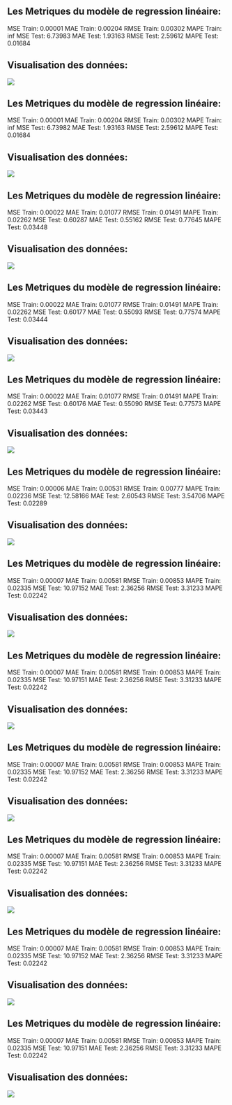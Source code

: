 ## Les Metriques du modèle de regression linéaire:
MSE Train:  0.00001 
MAE Train: 0.00204
RMSE Train: 0.00302
MAPE Train: inf
MSE Test:  6.73983 
MAE Test: 1.93163
RMSE Test: 2.59612
MAPE Test: 0.01684
## Visualisation des données: 
![](https://asset.cml.dev/2703ba47c1a1f92f24c9537a2269e906317e7770?cml=png)
## Les Metriques du modèle de regression linéaire:
MSE Train:  0.00001 
MAE Train: 0.00204
RMSE Train: 0.00302
MAPE Train: inf
MSE Test:  6.73982 
MAE Test: 1.93163
RMSE Test: 2.59612
MAPE Test: 0.01684
## Visualisation des données: 
![](https://asset.cml.dev/a16ef0cd926a702791e097fe180ac187fe6a8613?cml=png)
## Les Metriques du modèle de regression linéaire:
MSE Train:  0.00022 
MAE Train: 0.01077
RMSE Train: 0.01491
MAPE Train: 0.02262
MSE Test:  0.60287 
MAE Test: 0.55162
RMSE Test: 0.77645
MAPE Test: 0.03448
## Visualisation des données: 
![](https://asset.cml.dev/eb1d0ecb7adb295de5967165b5444607b8d86da8?cml=png)
## Les Metriques du modèle de regression linéaire:
MSE Train:  0.00022 
MAE Train: 0.01077
RMSE Train: 0.01491
MAPE Train: 0.02262
MSE Test:  0.60177 
MAE Test: 0.55093
RMSE Test: 0.77574
MAPE Test: 0.03444
## Visualisation des données: 
![](https://asset.cml.dev/532e8a1ce0dd58a4a804383cefbe80dce8f06bac?cml=png)
## Les Metriques du modèle de regression linéaire:
MSE Train:  0.00022 
MAE Train: 0.01077
RMSE Train: 0.01491
MAPE Train: 0.02262
MSE Test:  0.60176 
MAE Test: 0.55090
RMSE Test: 0.77573
MAPE Test: 0.03443
## Visualisation des données: 
![](https://asset.cml.dev/c975207b2e1df87b044d089d00ca5dde12a8dc47?cml=png)
## Les Metriques du modèle de regression linéaire:
MSE Train:  0.00006 
MAE Train: 0.00531
RMSE Train: 0.00777
MAPE Train: 0.02236
MSE Test:  12.58166 
MAE Test: 2.60543
RMSE Test: 3.54706
MAPE Test: 0.02289
## Visualisation des données: 
![](https://asset.cml.dev/ec5f97a77376c42552333128dafb9160ef0d1eef?cml=png)
## Les Metriques du modèle de regression linéaire:
MSE Train:  0.00007 
MAE Train: 0.00581
RMSE Train: 0.00853
MAPE Train: 0.02335
MSE Test:  10.97152 
MAE Test: 2.36256
RMSE Test: 3.31233
MAPE Test: 0.02242
## Visualisation des données: 
![](https://asset.cml.dev/70d7c82173c0c26f4ba5a2a4ef8215ba2c5058d8?cml=png)
## Les Metriques du modèle de regression linéaire:
MSE Train:  0.00007 
MAE Train: 0.00581
RMSE Train: 0.00853
MAPE Train: 0.02335
MSE Test:  10.97151 
MAE Test: 2.36256
RMSE Test: 3.31233
MAPE Test: 0.02242
## Visualisation des données: 
![](https://asset.cml.dev/75ec34987a691895a0fba8815239219e1b4ae72a?cml=png)
## Les Metriques du modèle de regression linéaire:
MSE Train:  0.00007 
MAE Train: 0.00581
RMSE Train: 0.00853
MAPE Train: 0.02335
MSE Test:  10.97152 
MAE Test: 2.36256
RMSE Test: 3.31233
MAPE Test: 0.02242
## Visualisation des données: 
![](https://asset.cml.dev/46deaa41c687c2b58a3bc6e2e955008e7b680ff6?cml=png)
## Les Metriques du modèle de regression linéaire:
MSE Train:  0.00007 
MAE Train: 0.00581
RMSE Train: 0.00853
MAPE Train: 0.02335
MSE Test:  10.97151 
MAE Test: 2.36256
RMSE Test: 3.31233
MAPE Test: 0.02242
## Visualisation des données: 
![](https://asset.cml.dev/abf789224fe945e85f1b2247eef21ec1056cb924?cml=png)
## Les Metriques du modèle de regression linéaire:
MSE Train:  0.00007 
MAE Train: 0.00581
RMSE Train: 0.00853
MAPE Train: 0.02335
MSE Test:  10.97152 
MAE Test: 2.36256
RMSE Test: 3.31233
MAPE Test: 0.02242
## Visualisation des données: 
![](https://asset.cml.dev/a4949d8e40e5fda8aaf347c07d3b36a48b73d7ae?cml=png)
## Les Metriques du modèle de regression linéaire:
MSE Train:  0.00007 
MAE Train: 0.00581
RMSE Train: 0.00853
MAPE Train: 0.02335
MSE Test:  10.97151 
MAE Test: 2.36256
RMSE Test: 3.31233
MAPE Test: 0.02242
## Visualisation des données: 
![](https://asset.cml.dev/7a48c347d5249df407faa0f9076026572d763241?cml=png)
